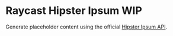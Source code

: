 # Raycast Hipster Ipsum WIP

Generate placeholder content using the official [Hipster Ipsum API](https://hipsum.co/the-api/).